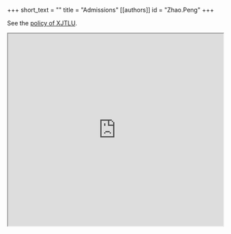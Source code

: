 +++
short_text = ""
title = "Admissions"
[[authors]]
    id = "Zhao.Peng"
+++

See the [policy of XJTLU](https://www.xjtlu.edu.cn/en/admissions/).

<iframe src="https://box.xjtlu.edu.cn/f/f9f8033e8cec4c59a6cf/" width="100%" height="450px">Your browser does not support.</iframe>